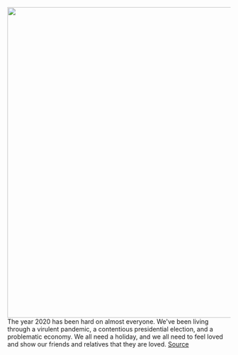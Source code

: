 <img src='https://cdn.vox-cdn.com/thumbor/76U0E_BzAYKI_yYqDjPt66gDQd4=/0x0:3000x1688/1200x675/filters:focal(1260x604:1740x1084)/cdn.vox-cdn.com/uploads/chorus_image/image/67759631/VRG_4264_HGG_Lede_003.0.0.jpg' width='700px' /><br/>
The year 2020 has been hard on almost everyone. We've been living through a virulent pandemic, a contentious presidential election, and a problematic economy. We all need a holiday, and we all need to feel loved and show our friends and relatives that they are loved.
<a href='https://www.theverge.com/21550115/holiday-gift-guide-tech-gadget-ideas'> Source <a/>